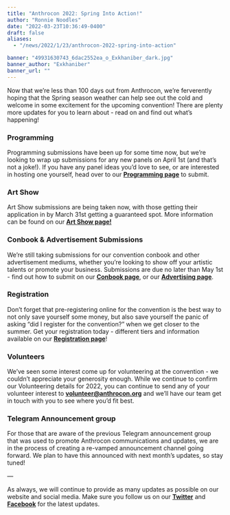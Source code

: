 ```yaml
---
title: "Anthrocon 2022: Spring Into Action!"
author: "Ronnie Noodles"
date: "2022-03-23T10:36:49-0400"
draft: false
aliases:
  - "/news/2022/1/23/anthrocon-2022-spring-into-action"

banner: "49931630743_6dac2552ea_o_Exkhaniber_dark.jpg"
banner_author: "Exkhaniber"
banner_url: ""
---
```


Now that we’re less than 100 days out from Anthrocon, we’re ferverently hoping that the Spring season weather can help see out the cold and welcome in some excitement for the upcoming convention! There are plenty more updates for you to learn about - read on and find out what’s happening!

### **Programming**

Programming submissions have been up for some time now, but we’re looking to wrap up submissions for any new panels on April 1st (and that’s not a joke!). If you have any panel ideas you’d love to see, or are interested in hosting one yourself, head over to our [**Programming page**](https://www.anthrocon.org/programming) to submit.

### **Art Show**

Art Show submissions are being taken now, with those getting their application in by March 31st getting a guaranteed spot. More information can be found on our [**Art Show page!**](https://www.anthrocon.org/artshow)

### Conbook & Advertisement Submissions

We’re still taking submissions for our convention conbook and other advertisement mediums, whether you’re looking to show off your artistic talents or promote your business. Submissions are due no later than May 1st - find out how to submit on our [**Conbook page**](/conbook), or our [**Advertising page**](https://www.anthrocon.org/advertising).

### Registration

Don’t forget that pre-registering online for the convention is the best way to not only save yourself some money, but also save yourself the panic of asking “did I register for the convention?” when we get closer to the summer. Get your registration today - different tiers and information available on our [**Registration page**](/registration)!

### **Volunteers**

We’ve seen some interest come up for volunteering at the convention - we couldn’t appreciate your generosity enough. While we continue to confirm our Volunteering details for 2022, you can continue to send any of your volunteer interest to [**volunteer@anthrocon.org**](mailto:volunteer@anthrocon.org) and we’ll have our team get in touch with you to see where you’d fit best.

### Telegram Announcement group

For those that are aware of the previous Telegram announcement group that was used to promote Anthrocon communications and updates, we are in the process of creating a re-vamped announcement channel going forward. We plan to have this announced with next month’s updates, so stay tuned!

—

As always, we will continue to provide as many updates as possible on our website and social media. Make sure you follow us on our [**Twitter**](https://twitter.com/anthrocon) and [**Facebook**](https://www.facebook.com/Anthrocon) for the latest updates.
